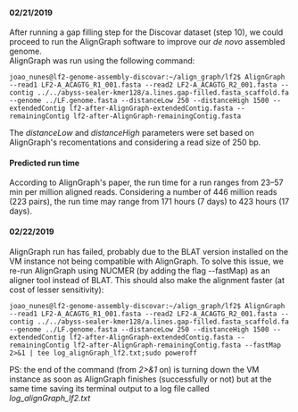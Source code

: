 #### 02/21/2019  
After running a gap filling step for the Discovar dataset (step 10), we could proceed to run the AlignGraph software to improve our *de novo* assembled genome.  
AlignGraph was run using the following command:  
```console  
joao_nunes@lf2-genome-assembly-discovar:~/align_graph/lf2$ AlignGraph --read1 LF2-A_ACAGTG_R1_001.fasta --read2 LF2-A_ACAGTG_R2_001.fasta --contig ../../abyss-sealer-kmer128/a.lines.gap-filled.fasta_scaffold.fa --genome ../LF.genome.fasta --distanceLow 250 --distanceHigh 1500 --extendedContig lf2-after-AlignGraph-extendedContig.fasta --remainingContig lf2-after-AlignGraph-remainingContig.fasta  
```  
The *distanceLow* and *distanceHigh* parameters were set based on AlignGraph's recomentations and considering a read size of 250 bp.  

#### Predicted run time  
According to AlignGraph's paper, the run time for a run ranges from 23–57 min per million aligned reads. Considering a number of 446 million reads (223 pairs), the run time may range from 171 hours (7 days) to 423 hours (17 days).  

#### 02/22/2019  
AlignGraph run has failed, probably due to the BLAT version installed on the VM instance not being compatible with AlignGraph. To solve this issue, we re-run AlignGraph using NUCMER (by adding the flag --fastMap) as an aligner tool instead of BLAT. This should also make the alignment faster (at cost of lesser sensitivity):  

```console  
joao_nunes@lf2-genome-assembly-discovar:~/align_graph/lf2$ AlignGraph --read1 LF2-A_ACAGTG_R1_001.fasta --read2 LF2-A_ACAGTG_R2_001.fasta --contig ../../abyss-sealer-kmer128/a.lines.gap-filled.fasta_scaffold.fa --genome ../LF.genome.fasta --distanceLow 250 --distanceHigh 1500 --extendedContig lf2-after-AlignGraph-extendedContig.fasta --remainingContig lf2-after-AlignGraph-remainingContig.fasta --fastMap 2>&1 | tee log_alignGraph_lf2.txt;sudo poweroff  
```  
PS: the end of the command (from *2>&1* on) is turning down the VM instance as soon as AlignGraph finishes (successfully or not) but at the same time saving its terminal output to a log file called *log_alignGraph_lf2.txt*
